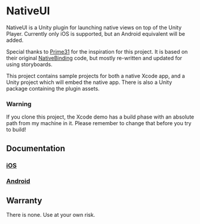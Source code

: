 NativeUI
========

NativeUI is a Unity plugin for launching native views on top of the Unity Player. 
Currently only iOS is supported, but an Android equivalent will be added.

Special thanks to [Prime31](http://www.prime31.com) for the inspiration for this project. It is 
based on their original 
[NativeBinding](https://github.com/prime31/P31UnityAddOns/tree/faca2ae8a7f38374b8a93b8e7d828fcf979b9bda) 
code, but mostly re-written and updated for using storyboards.

This project contains sample projects for both a native Xcode app, and a Unity project 
which will embed the native app. There is also a Unity package containing the plugin assets.


### Warning

If you clone this project, the Xcode demo has a build phase with an absolute path from my machine in it. 
Please remember to change that before you try to build! 


Documentation
-------------

### [iOS](Docs/iOS.md)
### [Android](Docs/Android.md)


Warranty
--------

There is none. Use at your own risk. 

